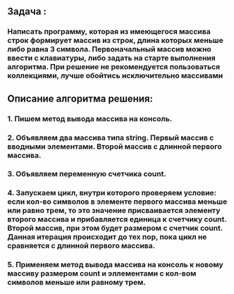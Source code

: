 ## Задача : 
### Написать программу, которая из имеющегося массива строк формирует массив из строк, длина которых меньше либо равна 3 символа. Первоначальный массив можно ввести с клавиатуры, либо задать на старте выполнения алгоритма. При решение не рекомендуется пользоваться коллекциями, лучше обойтись исключительно массивами
## Описание алгоритма решения:
### 1. Пишем метод вывода массива на консоль.
### 2. Объявляем два массива типа string. Первый массив с вводными элементами. Второй массив с длинной первого массива.
### 3. Объявляем переменную счетчика  count.
### 4. Запускаем цикл, внутри которого проверяем условие: если кол-во символов в элементе первого массива меньше или равно трем, то это значение присваивается элементу второго массива и прибавляется единица к счетчику count. Второй массив, при этом будет размером с счетчик count. Данная итерация происходит до тех пор, пока цикл не сравняется с длинной первого массива.
### 5. Применяем метод вывода массива на консоль к новому массиву размером count и эллементами с кол-вом символов меньше или равному трем.